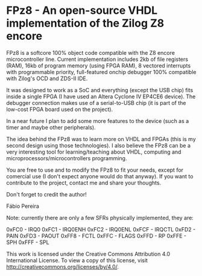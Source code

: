 # FPz8 - An open-source VHDL implementation of the Zilog Z8 encore

FPz8 is a softcore 100% object code compatible with the Z8 encore microcontroller line. Current implementation includes 2kb of file registers (RAM), 16kb of program memory (using FPGA RAM), 8 vectored interrupts with programmable priority, full-featured onchip debugger 100% compatible with Zilog's OCD and ZDS-II IDE.

It was designed to work as a SoC and everything (except the USB chip) fits inside a single FPGA (I have used an Altera Cyclone IV EP4CE6 device). The debugger connection makes use of a serial-to-USB chip (it is part of the low-cost FPGA board used on the project).

In a near future I plan to add some more features to the device (such as a timer and maybe other peripherals).

The idea behind the FPz8 was to learn more on VHDL and FPGAs (this is my second design using those technologies). I also believe the FPz8 can be a very interesting tool for learning/teaching about VHDL, computing and microprocessors/microcontrollers programming.

You are free to use and to modify the FPz8 to fit your needs, except for comercial use (I don't expect anyone would do that anyway). If you want to contribute to the project, contact me and share your thoughts.

Don't forget to credit the author!

Fábio Pereira

Note: currently there are only a few SFRs physically implemented, they are:

0xFC0 - IRQ0
0xFC1 - IRQ0ENH
0xFC2 - IRQ0ENL
0xFCF - IRQCTL
0xFD2 - PAIN
0xFD3 - PAOUT
0xFF8 - FCTL
0xFFC - FLAGS
0xFFD - RP
0xFFE - SPH
0xFFF - SPL

This work is licensed under the Creative Commons Attribution 4.0 International License.
To view a copy of this license, visit http://creativecommons.org/licenses/by/4.0/.
